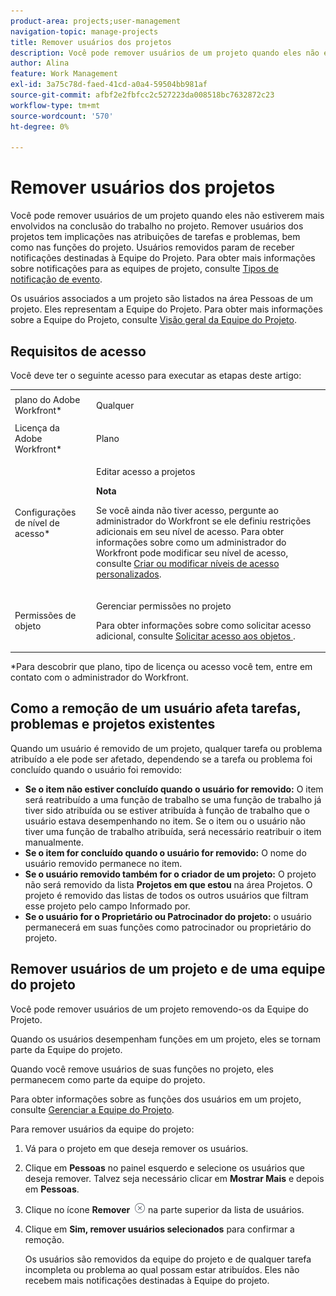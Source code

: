 ```yaml
---
product-area: projects;user-management
navigation-topic: manage-projects
title: Remover usuários dos projetos
description: Você pode remover usuários de um projeto quando eles não estiverem mais envolvidos na conclusão do trabalho no projeto.
author: Alina
feature: Work Management
exl-id: 3a75c78d-faed-41cd-a0a4-59504bb981af
source-git-commit: afbf2e2fbfcc2c527223da008518bc7632872c23
workflow-type: tm+mt
source-wordcount: '570'
ht-degree: 0%

---
```


# Remover usuários dos projetos

Você pode remover usuários de um projeto quando eles não estiverem mais envolvidos na conclusão do trabalho no projeto. Remover usuários dos projetos tem implicações nas atribuições de tarefas e problemas, bem como nas funções do projeto. Usuários removidos param de receber notificações destinadas à Equipe do Projeto. Para obter mais informações sobre notificações para as equipes de projeto, consulte [Tipos de notificação de evento](../../../administration-and-setup/manage-workfront/emails/event-notifications-available-in-wf.md).

Os usuários associados a um projeto são listados na área Pessoas de um projeto. Eles representam a Equipe do Projeto. Para obter mais informações sobre a Equipe do Projeto, consulte [Visão geral da Equipe do Projeto](../../../manage-work/projects/planning-a-project/project-team-overview.md).

## Requisitos de acesso

Você deve ter o seguinte acesso para executar as etapas deste artigo:

<table style="table-layout:auto"> 
 <col> 
 <col> 
 <tbody> 
  <tr> 
   <td role="rowheader">plano do Adobe Workfront*</td> 
   <td> <p>Qualquer</p> </td> 
  </tr> 
  <tr> 
   <td role="rowheader">Licença da Adobe Workfront*</td> 
   <td> <p>Plano </p> </td> 
  </tr> 
  <tr> 
   <td role="rowheader">Configurações de nível de acesso*</td> 
   <td> <p>Editar acesso a projetos</p> <p><b>Nota</b>

Se você ainda não tiver acesso, pergunte ao administrador do Workfront se ele definiu restrições adicionais em seu nível de acesso. Para obter informações sobre como um administrador do Workfront pode modificar seu nível de acesso, consulte <a href="../../../administration-and-setup/add-users/configure-and-grant-access/create-modify-access-levels.md" class="MCXref xref">Criar ou modificar níveis de acesso personalizados</a>.</p> </td>
</tr> 
  <tr> 
   <td role="rowheader">Permissões de objeto</td> 
   <td> <p>Gerenciar permissões no projeto</p> <p>Para obter informações sobre como solicitar acesso adicional, consulte <a href="../../../workfront-basics/grant-and-request-access-to-objects/request-access.md" class="MCXref xref">Solicitar acesso aos objetos </a>.</p> </td> 
  </tr> 
 </tbody> 
</table>

*Para descobrir que plano, tipo de licença ou acesso você tem, entre em contato com o administrador do Workfront.

## Como a remoção de um usuário afeta tarefas, problemas e projetos existentes

Quando um usuário é removido de um projeto, qualquer tarefa ou problema atribuído a ele pode ser afetado, dependendo se a tarefa ou problema foi concluído quando o usuário foi removido:

* **Se o item não estiver concluído quando o usuário for removido:** O item será reatribuído a uma função de trabalho se uma função de trabalho já tiver sido atribuída ou se estiver atribuída à função de trabalho que o usuário estava desempenhando no item. Se o item ou o usuário não tiver uma função de trabalho atribuída, será necessário reatribuir o item manualmente.
* **Se o item for concluído quando o usuário for removido:** O nome do usuário removido permanece no item.
* **Se o usuário removido também for o criador de um projeto:** O projeto não será removido da lista **Projetos em que estou** na área Projetos. O projeto é removido das listas de todos os outros usuários que filtram esse projeto pelo campo Informado por.
* **Se o usuário for o Proprietário ou Patrocinador do projeto:** o usuário permanecerá em suas funções como patrocinador ou proprietário do projeto.

## Remover usuários de um projeto e de uma equipe do projeto

Você pode remover usuários de um projeto removendo-os da Equipe do Projeto.

Quando os usuários desempenham funções em um projeto, eles se tornam parte da Equipe do projeto.

Quando você remove usuários de suas funções no projeto, eles permanecem como parte da equipe do projeto.

Para obter informações sobre as funções dos usuários em um projeto, consulte [Gerenciar a Equipe do Projeto](../planning-a-project/manage-project-team.md).

Para remover usuários da equipe do projeto:

1. Vá para o projeto em que deseja remover os usuários.

1. Clique em **Pessoas** no painel esquerdo e selecione os usuários que deseja remover. Talvez seja necessário clicar em **Mostrar Mais** e depois em **Pessoas**.

1. Clique no ícone **Remover** ![Remover item](assets/remove-icon---x-in-circle.png) na parte superior da lista de usuários.

1. Clique em **Sim, remover usuários selecionados** para confirmar a remoção.

   Os usuários são removidos da equipe do projeto e de qualquer tarefa incompleta ou problema ao qual possam estar atribuídos. Eles não recebem mais notificações destinadas à Equipe do projeto.

